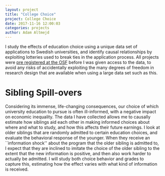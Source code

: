 ```yaml
---
layout: project
title: "College Choice"
project: College Choice
date: 2017-11-16 12:00:03
categories: projects
author: Adam Altmejd
---
```


I study the effects of education choice using a unique data set of applications to Swedish universities, and identify causal relationships by exploiting lotteries used to break ties in the application process. All projects were [pre registered at the OSF](https://osf.io/rj6t7/) before I was given access to the data, to avoid any risks of accidentally exploiting the many degrees of freedom in research design that are available when using a large data set such as this.

# Sibling Spill-overs

Considering its immense, life-changing consequences, our choice of which university education to pursue is often ill-informed, with a negative impact on economic inequality. The data I have collected allows me to causally estimate how siblings aid each other in making informed choices about where and what to study, and how this affects their future earnings. I look at older siblings that are randomly admitted to certain education choices, and evaluate the behavioral response of the younger. When they receive an ``information shock'' about the program that the older sibling is admitted to, I expect that they are inclined to imitate the choice of the older sibling to the extent that the new information is positive, and then also work harder to actually be admitted. I will study both choice behavior and grades to capture this, estimating how the effect varies with what kind of information is received.